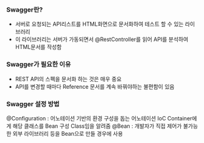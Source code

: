### Swagger란?
* 서버로 요청되는 API리스트를 HTML화면으로 문서화하여 테스트 할 수 있는 라이브러리
* 이 라이브러리는 서버가 가동되면서 @RestController를 읽어 API를 분석하여 HTML문서를 작성함

### Swagger가 필요한 이유
* REST API의 스펙을 문서화 하는 것은 매우 중요
* API를 변경할 때마다 Reference 문서를 계속 바꿔야하는 불편함이 있음

### Swagger 설정 방법
@Configuration : 어노테이션 기반의 환경 구성을 돕는 어노테이션 IoC Container에게 해당 클래스를 Bean 구성 Class임을 알려줌
@Bean : 개발자가 직접 제어가 불가능한 외부 라이브러리 등을 Bean으로 만들 경우에 사용
